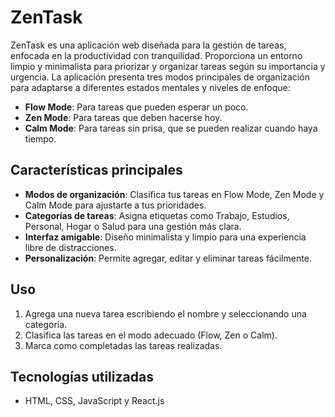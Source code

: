 # ZenTask

ZenTask es una aplicación web diseñada para la gestión de tareas, enfocada en la productividad con tranquilidad. Proporciona un entorno limpio y minimalista para priorizar y organizar tareas según su importancia y urgencia. La aplicación presenta tres modos principales de organización para adaptarse a diferentes estados mentales y niveles de enfoque:

- **Flow Mode**: Para tareas que pueden esperar un poco.
- **Zen Mode**: Para tareas que deben hacerse hoy.
- **Calm Mode**: Para tareas sin prisa, que se pueden realizar cuando haya tiempo.

## Características principales

- **Modos de organización**: Clasifica tus tareas en Flow Mode, Zen Mode y Calm Mode para ajustarte a tus prioridades.
- **Categorías de tareas**: Asigna etiquetas como Trabajo, Estudios, Personal, Hogar o Salud para una gestión más clara.
- **Interfaz amigable**: Diseño minimalista y limpio para una experiencia libre de distracciones.
- **Personalización**: Permite agregar, editar y eliminar tareas fácilmente.

## Uso

1. Agrega una nueva tarea escribiendo el nombre y seleccionando una categoría.
2. Clasifica las tareas en el modo adecuado (Flow, Zen o Calm).
3. Marca como completadas las tareas realizadas.

## Tecnologías utilizadas

- HTML, CSS, JavaScript y React.js
